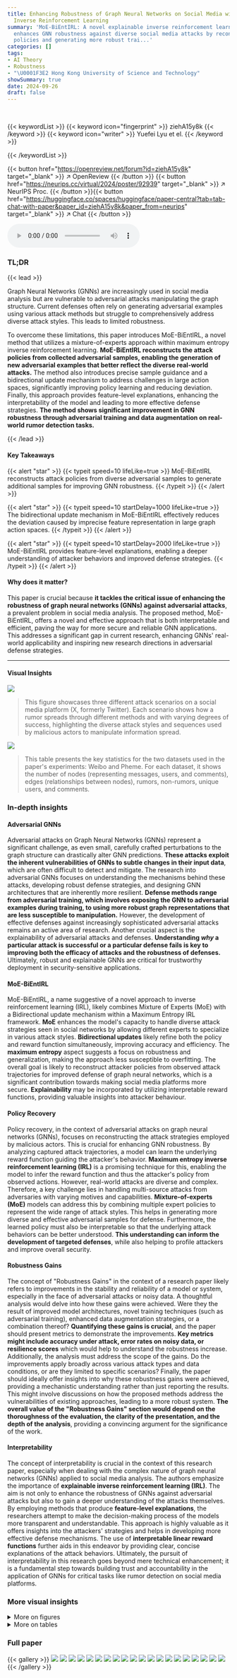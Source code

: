 ```yaml
---
title: Enhancing Robustness of Graph Neural Networks on Social Media with Explainable
  Inverse Reinforcement Learning
summary: 'MoE-BiEntIRL: A novel explainable inverse reinforcement learning method
  enhances GNN robustness against diverse social media attacks by reconstructing attacker
  policies and generating more robust trai...'
categories: []
tags:
- AI Theory
- Robustness
- "\U0001F3E2 Hong Kong University of Science and Technology"
showSummary: true
date: 2024-09-26
draft: false
---
```


<br>

{{< keywordList >}}
{{< keyword icon="fingerprint" >}} ziehA15y8k {{< /keyword >}}
{{< keyword icon="writer" >}} Yuefei Lyu et el. {{< /keyword >}}
 
{{< /keywordList >}}

{{< button href="https://openreview.net/forum?id=ziehA15y8k" target="_blank" >}}
↗ OpenReview
{{< /button >}}
{{< button href="https://neurips.cc/virtual/2024/poster/92939" target="_blank" >}}
↗ NeurIPS Proc.
{{< /button >}}{{< button href="https://huggingface.co/spaces/huggingface/paper-central?tab=tab-chat-with-paper&paper_id=ziehA15y8k&paper_from=neurips" target="_blank" >}}
↗ Chat
{{< /button >}}



<audio controls>
    <source src="https://ai-paper-reviewer.com/ziehA15y8k/podcast.wav" type="audio/wav">
    Your browser does not support the audio element.
</audio>


### TL;DR


{{< lead >}}

Graph Neural Networks (GNNs) are increasingly used in social media analysis but are vulnerable to adversarial attacks manipulating the graph structure.  Current defenses often rely on generating adversarial examples using various attack methods but struggle to comprehensively address diverse attack styles.  This leads to limited robustness. 



To overcome these limitations, this paper introduces MoE-BiEntIRL, a novel method that utilizes a mixture-of-experts approach within maximum entropy inverse reinforcement learning. **MoE-BiEntIRL reconstructs the attack policies from collected adversarial samples, enabling the generation of new adversarial examples that better reflect the diverse real-world attacks.**  The method also introduces precise sample guidance and a bidirectional update mechanism to address challenges in large action spaces, significantly improving policy learning and reducing deviation. Finally, this approach provides feature-level explanations, enhancing the interpretability of the model and leading to more effective defense strategies. **The method shows significant improvement in GNN robustness through adversarial training and data augmentation on real-world rumor detection tasks.**

{{< /lead >}}


#### Key Takeaways

{{< alert "star" >}}
{{< typeit speed=10 lifeLike=true >}} MoE-BiEntIRL reconstructs attack policies from diverse adversarial samples to generate additional samples for improving GNN robustness. {{< /typeit >}}
{{< /alert >}}

{{< alert "star" >}}
{{< typeit speed=10 startDelay=1000 lifeLike=true >}} The bidirectional update mechanism in MoE-BiEntIRL effectively reduces the deviation caused by imprecise feature representation in large graph action spaces. {{< /typeit >}}
{{< /alert >}}

{{< alert "star" >}}
{{< typeit speed=10 startDelay=2000 lifeLike=true >}} MoE-BiEntIRL provides feature-level explanations, enabling a deeper understanding of attacker behaviors and improved defense strategies. {{< /typeit >}}
{{< /alert >}}

#### Why does it matter?
This paper is crucial because **it tackles the critical issue of enhancing the robustness of graph neural networks (GNNs) against adversarial attacks**, a prevalent problem in social media analysis.  The proposed method, MoE-BiEntIRL, offers a novel and effective approach that is both interpretable and efficient, paving the way for more secure and reliable GNN applications.  This addresses a significant gap in current research, enhancing GNNs' real-world applicability and inspiring new research directions in adversarial defense strategies.

------
#### Visual Insights



![](https://ai-paper-reviewer.com/ziehA15y8k/figures_1_1.jpg)

> This figure showcases three different attack scenarios on a social media platform (X, formerly Twitter). Each scenario shows how a rumor spreads through different methods and with varying degrees of success, highlighting the diverse attack styles and sequences used by malicious actors to manipulate information spread.





![](https://ai-paper-reviewer.com/ziehA15y8k/tables_7_1.jpg)

> This table presents the key statistics for the two datasets used in the paper's experiments: Weibo and Pheme.  For each dataset, it shows the number of nodes (representing messages, users, and comments), edges (relationships between nodes), rumors, non-rumors, unique users, and comments.





### In-depth insights


#### Adversarial GNNs
Adversarial attacks on Graph Neural Networks (GNNs) represent a significant challenge, as even small, carefully crafted perturbations to the graph structure can drastically alter GNN predictions.  **These attacks exploit the inherent vulnerabilities of GNNs to subtle changes in their input data**, which are often difficult to detect and mitigate.  The research into adversarial GNNs focuses on understanding the mechanisms behind these attacks, developing robust defense strategies, and designing GNN architectures that are inherently more resilient. **Defense methods range from adversarial training, which involves exposing the GNN to adversarial examples during training, to using more robust graph representations that are less susceptible to manipulation.**  However, the development of effective defenses against increasingly sophisticated adversarial attacks remains an active area of research.  Another crucial aspect is the explainability of adversarial attacks and defenses.  **Understanding *why* a particular attack is successful or a particular defense fails is key to improving both the efficacy of attacks and the robustness of defenses.**  Ultimately, robust and explainable GNNs are critical for trustworthy deployment in security-sensitive applications.

#### MoE-BiEntIRL
MoE-BiEntIRL, a name suggestive of a novel approach to inverse reinforcement learning (IRL), likely combines Mixture of Experts (MoE) with a Bidirectional update mechanism within a Maximum Entropy IRL framework.  **MoE** enhances the model's capacity to handle diverse attack strategies seen in social networks by allowing different experts to specialize in various attack styles.  **Bidirectional updates** likely refine both the policy and reward function simultaneously, improving accuracy and efficiency. The **maximum entropy** aspect suggests a focus on robustness and generalization, making the approach less susceptible to overfitting.  The overall goal is likely to reconstruct attacker policies from observed attack trajectories for improved defense of graph neural networks, which is a significant contribution towards making social media platforms more secure.  **Explainability** may be incorporated by utilizing interpretable reward functions, providing valuable insights into attacker behaviour.

#### Policy Recovery
Policy recovery, in the context of adversarial attacks on graph neural networks (GNNs), focuses on reconstructing the attack strategies employed by malicious actors.  This is crucial for enhancing GNN robustness.  By analyzing captured attack trajectories, a model can learn the underlying reward function guiding the attacker's behavior. **Maximum entropy inverse reinforcement learning (IRL)** is a promising technique for this, enabling the model to infer the reward function and thus the attacker's policy from observed actions.  However, real-world attacks are diverse and complex. Therefore, a key challenge lies in handling multi-source attacks from adversaries with varying motives and capabilities. **Mixture-of-experts (MoE)** models can address this by combining multiple expert policies to represent the wide range of attack styles. This helps in generating more diverse and effective adversarial samples for defense.  Furthermore, the learned policy must also be interpretable so that the underlying attack behaviors can be better understood.  **This understanding can inform the development of targeted defenses**, while also helping to profile attackers and improve overall security.

#### Robustness Gains
The concept of "Robustness Gains" in the context of a research paper likely refers to improvements in the stability and reliability of a model or system, especially in the face of adversarial attacks or noisy data.  A thoughtful analysis would delve into how these gains were achieved.  Were they the result of improved model architectures, novel training techniques (such as adversarial training), enhanced data augmentation strategies, or a combination thereof?  **Quantifying these gains is crucial**, and the paper should present metrics to demonstrate the improvements.  **Key metrics might include accuracy under attack, error rates on noisy data, or resilience scores** which would help to understand the robustness increase.  Additionally, the analysis must address the scope of the gains.  Do the improvements apply broadly across various attack types and data conditions, or are they limited to specific scenarios?  Finally, the paper should ideally offer insights into why these robustness gains were achieved, providing a mechanistic understanding rather than just reporting the results.  This might involve discussions on how the proposed methods address the vulnerabilities of existing approaches, leading to a more robust system.  **The overall value of the "Robustness Gains" section would depend on the thoroughness of the evaluation, the clarity of the presentation, and the depth of the analysis**, providing a convincing argument for the significance of the work.

#### Interpretability
The concept of interpretability is crucial in the context of this research paper, especially when dealing with the complex nature of graph neural networks (GNNs) applied to social media analysis.  The authors emphasize the importance of **explainable inverse reinforcement learning (IRL)**. The aim is not only to enhance the robustness of GNNs against adversarial attacks but also to gain a deeper understanding of the attacks themselves. By employing methods that produce **feature-level explanations**, the researchers attempt to make the decision-making process of the models more transparent and understandable. This approach is highly valuable as it offers insights into the attackers' strategies and helps in developing more effective defense mechanisms.  The use of **interpretable linear reward functions** further aids in this endeavor by providing clear, concise explanations of the attack behaviors.  Ultimately, the pursuit of interpretability in this research goes beyond mere technical enhancement; it is a fundamental step towards building trust and accountability in the application of GNNs for critical tasks like rumor detection on social media platforms.


### More visual insights

<details>
<summary>More on figures
</summary>


![](https://ai-paper-reviewer.com/ziehA15y8k/figures_3_1.jpg)

> This figure illustrates the three-stage framework of the proposed MoE-BiEntIRL method: attack, reconstruction, and defense.  The attack stage shows multiple attackers generating various attack trajectories on a social network graph. The reconstruction stage uses a mixture-of-experts (MoE) model and maximum entropy inverse reinforcement learning (EntIRL) to learn the attack policy from the observed trajectories, leveraging precise sample guidance and a bidirectional update mechanism to improve accuracy.  The defense stage utilizes the reconstructed attack policy to generate additional adversarial samples, which are then used for data augmentation and adversarial training of a targeted model, enhancing its robustness against attacks. The top-right corner shows an example of an attack trajectory involving subgraph selection and node manipulation.  The figure provides a comprehensive overview of the proposed methodology for improving the robustness of graph neural networks (GNNs) in social media analysis.


![](https://ai-paper-reviewer.com/ziehA15y8k/figures_6_1.jpg)

> This figure illustrates the proposed MoE-BiEntIRL framework which consists of three main stages: attack, reconstruction, and defense.  The 'attack' stage shows various attackers manipulating the social network graph using different attack methods. The 'reconstruction' stage uses the MoE-BiEntIRL method (mixture-of-experts bidirectional update maximum entropy inverse reinforcement learning) to learn the attack policy from collected attack trajectories. This stage incorporates precise sample guidance and a bidirectional update mechanism to improve the accuracy and efficiency of policy reconstruction. Finally, the 'defense' stage uses the learned attack policy to generate additional adversarial samples to enhance the robustness of the target GNN model through data augmentation and adversarial training.  An example of a specific attack trajectory in a social network is provided in the top right corner.


</details>




<details>
<summary>More on tables
</summary>


![](https://ai-paper-reviewer.com/ziehA15y8k/tables_8_1.jpg)
> This table presents the performance comparison of different inverse reinforcement learning (IRL) methods in reconstructing attack policies.  The performance is measured by the average attack loss (∆LA) over the last 100 episodes of the reconstruction process.  It compares three IRL methods (Apprenticeship, EntIRL, MoE-BiEntIRL) against four attack methods (PRBCD, AdRumor, PageRank, GC-RWCS) at different attack budgets (T=5, T=20) and on different datasets (Weibo, Pheme). A higher ∆LA indicates better performance in approximating the original attack policy.

![](https://ai-paper-reviewer.com/ziehA15y8k/tables_8_2.jpg)
> This table presents the performance of three different inverse reinforcement learning (IRL) methods in reconstructing attack policies.  It compares the performance of Apprenticeship Learning, EntIRL, and the proposed MoE-BiEntIRL on four different types of graph adversarial attacks (PR-BCD, AdRumor-RL, PageRank, GC-RWCS).  The performance is measured using the average ∆LA (attack loss difference) over the last 100 episodes of training for each method and attack type, with higher values representing better performance. A mixture of low and high cost attack samples is also tested for each method.

![](https://ai-paper-reviewer.com/ziehA15y8k/tables_9_1.jpg)
> This table shows the test accuracy decline of a GCN rumor detector on the Weibo dataset after applying different defense methods against various graph adversarial attacks (PageRank, GC-RWCS, PR-BCD, AdRumor-RL).  It compares the accuracy decline without any defense (w/o Def), with data augmentation using expert samples (EDA), data augmentation using samples generated by MoE-BiEntIRL (DA), and adversarial training (AT).  The best and second-best performing methods are highlighted.

![](https://ai-paper-reviewer.com/ziehA15y8k/tables_9_2.jpg)
> This table shows the top 8 most important features for subgraph selection in the Adversarial Rumor-RL attack model, as determined by both expert samples and the learned reward function.  Features are categorized into 'Source Subgraph', 'Destination Subgraph', and a few additional features. Overlapping features between the expert sample analysis and the reward function are highlighted with a gray background. More details on the features themselves are available in Appendix C of the paper.

![](https://ai-paper-reviewer.com/ziehA15y8k/tables_14_1.jpg)
> This table presents the test accuracy decline of a Graph Convolutional Network (GCN) rumor detector on the Weibo dataset under different attack scenarios. It shows the impact of using adversarial samples generated by various methods to improve robustness, along with comparison to the results without using adversarial training and data augmentation.

![](https://ai-paper-reviewer.com/ziehA15y8k/tables_15_1.jpg)
> This table presents the test accuracy decline of a GCN rumor detector on the Weibo dataset with different defense methods against various attack strategies. The results show the accuracy decline when no defense is applied and when various robustness enhancement techniques are used.  The table also highlights the best-performing method(s) for each attack type.

![](https://ai-paper-reviewer.com/ziehA15y8k/tables_16_1.jpg)
> This table compares the time complexity and runtime of three models: MoE-BiEntIRL, Apprenticeship, and EntIRL.  The comparison is broken down into three phases: interaction, reward acquisition, and policy update.  The table shows the time complexity for each phase and the total runtime for experiments performed on Weibo and Pheme datasets with specific parameter values (T=5 and N=3).

</details>




### Full paper

{{< gallery >}}
<img src="https://ai-paper-reviewer.com/ziehA15y8k/1.png" class="grid-w50 md:grid-w33 xl:grid-w25" />
<img src="https://ai-paper-reviewer.com/ziehA15y8k/2.png" class="grid-w50 md:grid-w33 xl:grid-w25" />
<img src="https://ai-paper-reviewer.com/ziehA15y8k/3.png" class="grid-w50 md:grid-w33 xl:grid-w25" />
<img src="https://ai-paper-reviewer.com/ziehA15y8k/4.png" class="grid-w50 md:grid-w33 xl:grid-w25" />
<img src="https://ai-paper-reviewer.com/ziehA15y8k/5.png" class="grid-w50 md:grid-w33 xl:grid-w25" />
<img src="https://ai-paper-reviewer.com/ziehA15y8k/6.png" class="grid-w50 md:grid-w33 xl:grid-w25" />
<img src="https://ai-paper-reviewer.com/ziehA15y8k/7.png" class="grid-w50 md:grid-w33 xl:grid-w25" />
<img src="https://ai-paper-reviewer.com/ziehA15y8k/8.png" class="grid-w50 md:grid-w33 xl:grid-w25" />
<img src="https://ai-paper-reviewer.com/ziehA15y8k/9.png" class="grid-w50 md:grid-w33 xl:grid-w25" />
<img src="https://ai-paper-reviewer.com/ziehA15y8k/10.png" class="grid-w50 md:grid-w33 xl:grid-w25" />
<img src="https://ai-paper-reviewer.com/ziehA15y8k/11.png" class="grid-w50 md:grid-w33 xl:grid-w25" />
<img src="https://ai-paper-reviewer.com/ziehA15y8k/12.png" class="grid-w50 md:grid-w33 xl:grid-w25" />
<img src="https://ai-paper-reviewer.com/ziehA15y8k/13.png" class="grid-w50 md:grid-w33 xl:grid-w25" />
<img src="https://ai-paper-reviewer.com/ziehA15y8k/14.png" class="grid-w50 md:grid-w33 xl:grid-w25" />
<img src="https://ai-paper-reviewer.com/ziehA15y8k/15.png" class="grid-w50 md:grid-w33 xl:grid-w25" />
<img src="https://ai-paper-reviewer.com/ziehA15y8k/16.png" class="grid-w50 md:grid-w33 xl:grid-w25" />
<img src="https://ai-paper-reviewer.com/ziehA15y8k/17.png" class="grid-w50 md:grid-w33 xl:grid-w25" />
<img src="https://ai-paper-reviewer.com/ziehA15y8k/18.png" class="grid-w50 md:grid-w33 xl:grid-w25" />
<img src="https://ai-paper-reviewer.com/ziehA15y8k/19.png" class="grid-w50 md:grid-w33 xl:grid-w25" />
<img src="https://ai-paper-reviewer.com/ziehA15y8k/20.png" class="grid-w50 md:grid-w33 xl:grid-w25" />
{{< /gallery >}}
